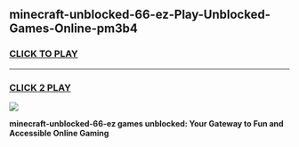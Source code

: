
## minecraft-unblocked-66-ez-Play-Unblocked-Games-Online-pm3b4
<h3>
<a href="https://premium76.site?title=minecraft-unblocked-66-ez&ref=25A">CLICK TO PLAY</a></h3>
<hr>

<h3>
<a href="https://premium76.site?title=minecraft-unblocked-66-ez&ref=25A">CLICK 2 PLAY</a>
  
</h3>

<a href="https://premium76.site?title=minecraft-unblocked-66-ez&ref=25A"><img src="https://clearcache.store/games.png"></a>


**minecraft-unblocked-66-ez games unblocked: Your Gateway to Fun and Accessible Online Gaming**
